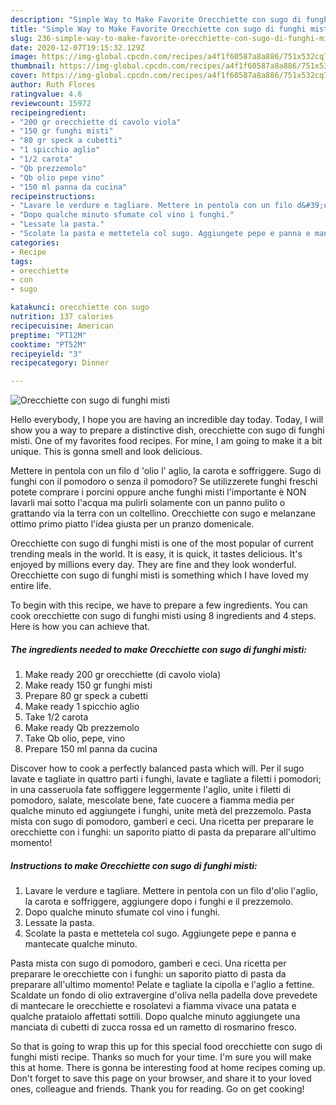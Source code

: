 ```yaml
---
description: "Simple Way to Make Favorite Orecchiette con sugo di funghi misti"
title: "Simple Way to Make Favorite Orecchiette con sugo di funghi misti"
slug: 236-simple-way-to-make-favorite-orecchiette-con-sugo-di-funghi-misti
date: 2020-12-07T19:15:32.129Z
image: https://img-global.cpcdn.com/recipes/a4f1f60587a8a886/751x532cq70/orecchiette-con-sugo-di-funghi-misti-recipe-main-photo.jpg
thumbnail: https://img-global.cpcdn.com/recipes/a4f1f60587a8a886/751x532cq70/orecchiette-con-sugo-di-funghi-misti-recipe-main-photo.jpg
cover: https://img-global.cpcdn.com/recipes/a4f1f60587a8a886/751x532cq70/orecchiette-con-sugo-di-funghi-misti-recipe-main-photo.jpg
author: Ruth Flores
ratingvalue: 4.6
reviewcount: 15972
recipeingredient:
- "200 gr orecchiette di cavolo viola"
- "150 gr funghi misti"
- "80 gr speck a cubetti"
- "1 spicchio aglio"
- "1/2 carota"
- "Qb prezzemolo"
- "Qb olio pepe vino"
- "150 ml panna da cucina"
recipeinstructions:
- "Lavare le verdure e tagliare. Mettere in pentola con un filo d&#39;olio l&#39;aglio, la carota e soffriggere, aggiungere dopo i funghi e il prezzemolo."
- "Dopo qualche minuto sfumate col vino i funghi."
- "Lessate la pasta."
- "Scolate la pasta e mettetela col sugo. Aggiungete pepe e panna e mantecate qualche minuto."
categories:
- Recipe
tags:
- orecchiette
- con
- sugo

katakunci: orecchiette con sugo 
nutrition: 137 calories
recipecuisine: American
preptime: "PT12M"
cooktime: "PT52M"
recipeyield: "3"
recipecategory: Dinner

---
```



![Orecchiette con sugo di funghi misti](https://img-global.cpcdn.com/recipes/a4f1f60587a8a886/751x532cq70/orecchiette-con-sugo-di-funghi-misti-recipe-main-photo.jpg)

Hello everybody, I hope you are having an incredible day today. Today, I will show you a way to prepare a distinctive dish, orecchiette con sugo di funghi misti. One of my favorites food recipes. For mine, I am going to make it a bit unique. This is gonna smell and look delicious.

Mettere in pentola con un filo d &#39;olio l&#39; aglio, la carota e soffriggere. Sugo di funghi con il pomodoro o senza il pomodoro? Se utilizzerete funghi freschi potete comprare i porcini oppure anche funghi misti l&#39;importante è NON lavarli mai sotto l&#39;acqua ma pulirli solamente con un panno pulito o grattando via la terra con un coltellino. Orecchiette con sugo e melanzane ottimo primo piatto l&#39;idea giusta per un pranzo domenicale.

Orecchiette con sugo di funghi misti is one of the most popular of current trending meals in the world. It is easy, it is quick, it tastes delicious. It's enjoyed by millions every day. They are fine and they look wonderful. Orecchiette con sugo di funghi misti is something which I have loved my entire life.


To begin with this recipe, we have to prepare a few ingredients. You can cook orecchiette con sugo di funghi misti using 8 ingredients and 4 steps. Here is how you can achieve that.

<!--inarticleads1-->

##### The ingredients needed to make Orecchiette con sugo di funghi misti:

1. Make ready 200 gr orecchiette (di cavolo viola)
1. Make ready 150 gr funghi misti
1. Prepare 80 gr speck a cubetti
1. Make ready 1 spicchio aglio
1. Take 1/2 carota
1. Make ready Qb prezzemolo
1. Take Qb olio, pepe, vino
1. Prepare 150 ml panna da cucina


Discover how to cook a perfectly balanced pasta which will. Per il sugo lavate e tagliate in quattro parti i funghi, lavate e tagliate a filetti i pomodori; in una casseruola fate soffiggere leggermente l&#39;aglio, unite i filetti di pomodoro, salate, mescolate bene, fate cuocere a fiamma media per qualche minuto ed aggiungete i funghi, unite metà del prezzemolo. Pasta mista con sugo di pomodoro, gamberi e ceci. Una ricetta per preparare le orecchiette con i funghi: un saporito piatto di pasta da preparare all&#39;ultimo momento! 

<!--inarticleads2-->

##### Instructions to make Orecchiette con sugo di funghi misti:

1. Lavare le verdure e tagliare. Mettere in pentola con un filo d&#39;olio l&#39;aglio, la carota e soffriggere, aggiungere dopo i funghi e il prezzemolo.
1. Dopo qualche minuto sfumate col vino i funghi.
1. Lessate la pasta.
1. Scolate la pasta e mettetela col sugo. Aggiungete pepe e panna e mantecate qualche minuto.


Pasta mista con sugo di pomodoro, gamberi e ceci. Una ricetta per preparare le orecchiette con i funghi: un saporito piatto di pasta da preparare all&#39;ultimo momento! Pelate e tagliate la cipolla e l&#39;aglio a fettine. Scaldate un fondo di olio extravergine d&#39;oliva nella padella dove prevedete di mantecare le orecchiette e rosolatevi a fiamma vivace una patata e qualche prataiolo affettati sottili. Dopo qualche minuto aggiungete una manciata di cubetti di zucca rossa ed un rametto di rosmarino fresco. 

So that is going to wrap this up for this special food orecchiette con sugo di funghi misti recipe. Thanks so much for your time. I'm sure you will make this at home. There is gonna be interesting food at home recipes coming up. Don't forget to save this page on your browser, and share it to your loved ones, colleague and friends. Thank you for reading. Go on get cooking!
